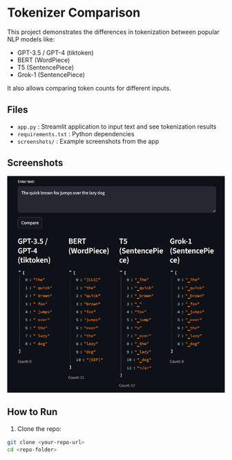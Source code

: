 # Tokenizer Comparison

This project demonstrates the differences in tokenization between popular NLP models like:

- GPT-3.5 / GPT-4 (tiktoken)
- BERT (WordPiece)
- T5 (SentencePiece)
- Grok-1 (SentencePiece)

It also allows comparing token counts for different inputs.

## Files

- `app.py` : Streamlit application to input text and see tokenization results
- `requirements.txt` : Python dependencies
- `screenshots/` : Example screenshots from the app

## Screenshots
![Tokenizer Example](screenshots\image.png)
## How to Run

1. Clone the repo:
   

```bash
git clone <your-repo-url>
cd <repo-folder>


